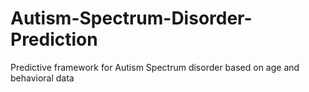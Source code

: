 # Autism-Spectrum-Disorder-Prediction
Predictive framework for Autism Spectrum disorder based on age and behavioral data

